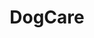 ---
title: DogCare
crosslinks:
- rawpetfood
- Dogtraining
- AskVet
- dogs
- EnglishSetter
- puppy101
---